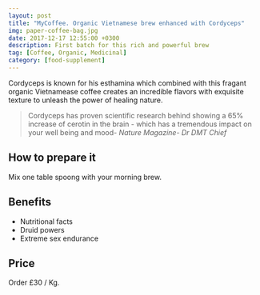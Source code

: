 ```yaml
---
layout: post
title: "MyCoffee. Organic Vietnamese brew enhanced with Cordyceps"
img: paper-coffee-bag.jpg
date: 2017-12-17 12:55:00 +0300
description: First batch for this rich and powerful brew
tag: [Coffee, Organic, Medicinal]
category: [food-supplement]
---
```

Cordyceps is known for his esthamina which combined with this fragant organic Vietnamease coffee creates an incredible flavors with exquisite texture to unleash the power of healing nature.

> Cordyceps has proven scientific research behind showing a 65% increase of cerotin in the brain - which has a tremendous impact on your well being and mood<cite>- Nature Magazine- Dr DMT Chief</cite>

## How to prepare it
Mix one table spoong with your morning brew.

## Benefits
- Nutritional facts
- Druid powers
- Extreme sex endurance

## Price
Order £30 / Kg.